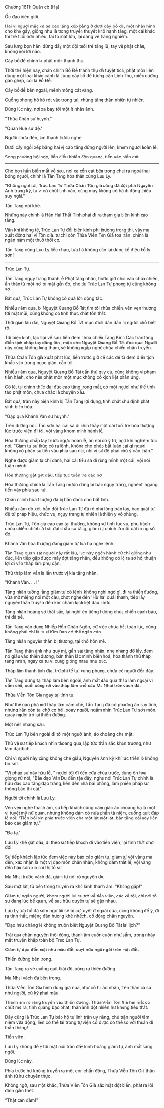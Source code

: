 




Chương 1611: Quân cờ (Hạ)


Ốc đảo biên giới.

Hai vị người mặc cà sa cao tăng xếp bằng ở dưới cây bồ đề, một nhân hình cho khô gầy, giống như là trong truyền thuyết khổ hạnh tăng, một cái khác thì trẻ tuổi hơn nhiều, tai to mặt lớn, lại dáng vẻ trang nghiêm.

Sau lưng bọn hắn, đứng đấy một đội tuổi trẻ tăng lữ, tay vê phật châu, không nói lời nào.

Cây bồ đề chính là phật môn thánh thụ.

Thời thế hiện nay, chân chính Bồ Đề thánh thụ đã tuyệt tích, phật môn liền dùng một loại khác cành lá cùng cây bồ đề tương cận Linh Thụ, miễn cưỡng gán ghép, coi là Bồ Đề.

Cây bồ đề bên ngoài, mênh mông cát vàng.

Cuồng phong hô hô rót vào trong tai, chúng tăng thản nhiên tự nhiên.

Đúng lúc này, nơi xa bay tới một ít nhân ảnh.

"Thừa Chân sư huynh."

"Quan Huệ sư đệ."

Người chưa đến, âm thanh trước nghe.

Dưới cây ngồi xếp bằng hai vị cao tăng đứng người lên, khom người hoàn lễ.

Song phương hội hợp, liền điều khiển độn quang, tiến vào biển cát.

---

Chờ bọn hắn biến mất về sau, nơi xa cồn cát bên trong chui ra ngoài hai bóng người, chính là Tần Tang hóa thân cùng Lưu Ly.

"Không nghĩ tới, Trúc Lan Tự Thừa Chân Tôn giả cũng đã đột phá Nguyên Anh trung kỳ, tu vi có chút tinh xảo, cũng may không có hành động thiếu suy nghĩ."

Tần Tang nói khẽ.

Những này chính là Hãn Hải Thất Tinh phái đi ra tham gia biện kinh cao tăng.

Vận khí không tệ, Trúc Lan Tự đối biện kinh phi thường trọng thị, vậy mà xuất động hai vị Tôn giả, tự chỉ còn Thừa Viễn Tôn Giả tọa trấn, chính là ngàn năm một thuở thời cơ.

Tần Tang cùng Lưu Ly liếc nhau, tựa hồ không cần lại dùng kế điệu hổ ly sơn!

- - -

Trúc Lan Tự.

Tần Tang ngụy trang thành lễ Phật tăng nhân, trước giờ chui vào chùa chiền, ẩn thân từ một nơi bí mật gần đó, cho dù Trúc Lan Tự phong tự cũng không sợ.

Bất quá, Trúc Lan Tự không có quá lớn động tác.

Nhiều năm qua, bị Nguyệt Quang Bồ Tát tìm tới chùa chiền, vẻn vẹn thương tới mặt mũi, cũng không có tính thực chất tổn thất.

Thời gian lâu dài, Nguyệt Quang Bồ Tát mục đích dần dần bị người chỗ biết rõ.

Tới biện kinh, lạc bại về sau, liền đem chùa chiền Tàng Kinh Các trân tàng điển tịch chắp tay dâng lên , mặc cho Nguyệt Quang Bồ Tát đọc qua. Người này cũng không lòng tham, sẽ không ngấp nghé chùa chiền chân truyền.

Thừa Chân Tôn giả xuất phát lúc, liền trước giờ để các đệ tử đem điển tịch khắc vào trong ngọc giản, dẫn tới.

Nhiều năm qua, Nguyệt Quang Bồ Tát cẩn thủ quy củ, cũng không vi phạm tiến hành, cho nên phật môn một mực không có kịch liệt phản ứng.

Có lẽ, tại chính thức đại đức cao tăng trong mắt, có một người như thế tỉnh táo phật môn, chưa chắc là chuyện xấu.

Bất quá, trận này biện kinh bị Tần Tang lợi dụng, tính chất chú định phát sinh biến hóa.

"Gặp qua Khánh Vân sư huynh."

Trên đường núi. Thủ sơn hai cái sa di nhìn thấy một cái tuổi trẻ hòa thượng lúc trước viện đi tới, vội vàng khom mình hành lễ.

Hòa thượng chắp tay trước ngực hoàn lễ, ăn nói có ý tứ, ngữ khí nghiêm túc nói, "Giám tự sư thúc có ra lệnh, không cho phép bất luận cái gì người không có phận sự tiến vào phía sau núi, nhị vị sư đệ phải chú ý cẩn thận."

Nghe được giám tự chi danh, hai cái tiểu sa di rùng mình một cái, vội nói tuân mệnh.

Hòa thượng gật gật đầu, tiếp tục tuần tra các nơi.

Hòa thượng chính là Tần Tang mượn dùng bí bảo ngụy trang, nghênh ngang tiến vào phía sau núi.

Chân chính hòa thượng đã bị hắn đánh cho bất tỉnh.

Nhiều năm dò xét, hắn đối Trúc Lan Tự đã rõ như lòng bàn tay, bao quát tự đệ tử pháp hiệu, chức vụ, ngụy trang tự nhiên là thiên y vô phùng.

Trúc Lan Tự, Tôn giả cao cao tại thượng, không sự tình tục vụ, phụ trách chùa chiền chính là bát đại chấp sự tăng, giám tự chính là một cái trong số đó.

Khánh Vân hòa thượng đang giám tự tọa hạ nghe lệnh.

Tần Tang quan sát người này rất lâu, lúc này ngôn hành cử chỉ giống như đúc, liên tiếp gặp được mấy đợt tăng nhân, đều không có lộ ra sơ hở, thuận lợi đi vào tháp lâm phụ cận.

Thủ tháp lâm vẫn là lần trước vị kia tăng nhân.

"Khánh Vân. . . !"

Tăng nhân tưởng rằng giám tự có lệnh, không nghi ngờ gì, đi ra thiền đường, vừa mở miệng nói một câu, chợt nghe đến 'Hừ ha' quái thanh, tiếp lấy nguyên thần truyền đến kim châm kịch liệt đau nhức.

Tăng nhân hoảng sợ thất sắc, lại nghĩ lên tiếng hướng chùa chiền cảnh báo, thì đã trễ.

Tần Tang vận dụng Nhiếp Hồn Chân Ngôn, cứ việc chưa hết toàn lực, cũng không phải chỉ là tu sĩ Kim Đan có thể ngăn cản.

Tăng nhân nguyên thần bị thương, tại chỗ hôn mê.

Tần Tang thân ảnh như quỷ mị, gần sát tăng nhân, nhẹ nhàng đỡ lấy, đem nó giấu vào thiền đường, bản thân lắc mình biến hoá, hóa thành thủ tháp tăng nhân, ngay cả tu vi cũng giống nhau như đúc.

Tháp lâm thanh tịnh địa, trừ phi tế tự, cung phụng, chưa có người đến đây.

Tần Tang đứng tại tháp lâm bên ngoài, ánh mắt đảo qua tháp lâm ngoại vi cấm chế, cuối cùng rơi vào tháp lâm chỗ sâu Ma Nhai trên vách đá.

Thừa Viễn Tôn Giả ngay tại tĩnh tu.

Như thế nào phá mở tháp lâm cấm chế, Tần Tang đã có phương án suy tính, nhưng hắn còn tại chờ cơ hội, xoay người, ngắm nhìn Trúc Lan Tự sơn môn, quay người trở lại thiền đường.

Một nén nhang sau.

Trúc Lan Tự bên ngoài đi tới một người ảnh, áo choàng che mặt.

Thủ vệ sư tiếp khách nhìn thoáng qua, lập tức thần sắc khẩn trương, như lâm đại địch.

Chỉ vì người này cũng không che giấu, Nguyên Anh kỳ khí tức triển lộ không bỏ sót.

"Vị pháp sư này hữu lễ, " người tới đi đến cửa chùa trước, dùng ôn hòa giọng nữ nói, "Bần đạo Vân Du đến tận đây, nghe nói Trúc Lan Tự chính là hữu đạo cao tăng đạo tràng, liền đến nhà bái phỏng, làm phiền pháp sư thông báo thì cái."

Người tới chính là Lưu Ly.

Vẻn vẹn nghe thanh âm, sư tiếp khách cũng cảm giác áo choàng hạ là một vị tuyệt mỹ nữ quan, nhưng không dám có nửa phần tà niệm, cuống quít đáp lễ nói: "Tiền bối xin phía trước viện chờ một lát một lát, bần tăng cái này liền báo cáo giám tự."

"Đa tạ."

Lưu Ly khẽ gật đầu, đi theo sư tiếp khách đi vào tiền viện, tại tĩnh thất chờ đợi.

Sư tiếp khách lập tức đem việc này báo cáo giám tự, giám tự vội vàng mà đến, xác nhận là một vị đạo môn chân nhân, không dám thất lễ, vội vàng đến hậu sơn xin chỉ thị tổ sư.

Ma Nhai trước vách đá, giám tự nói rõ nguyên do.

Sau một lát, từ bên trong truyền ra khô lạnh thanh âm: "Không gặp!"

Giám tự ngẩn người, khom người lui ra, trở về tiền viện, cáo kể tội, chỉ nói tổ sư đang lúc bế quan, về sau hữu duyên tự sẽ gặp nhau.

Lưu Ly tựa hồ đã sớm ngờ tới sẽ bị cự tuyệt ở ngoài cửa, cũng không để ý, đi ra tĩnh thất, miệng đàn hương khẽ nhếch, cổ động chân nguyên.

"Đạo hữu chẳng lẽ không muốn biết Nguyệt Quang Bồ Tát lai lịch?"

Trải qua chân nguyên thôi động, thanh âm cuồn cuộn như sấm, trong nháy mắt truyền khắp toàn bộ Trúc Lan Tự.

Giám tự dọa đến mặt như màu đất, suýt nữa ngã ngồi trên mặt đất.

Thiền đường bên trong.

Tần Tang ra vẻ cuống quít thái độ, xông ra thiền đường.

Ma Nhai vách đá bên trong.

Thừa Viễn Tôn Giả hình dung già nua, như cổ hi lão nhân, trên thân cà sa như người, cũ kỹ phai màu.

Thanh âm rõ ràng truyền vào thiền đường, Thừa Viễn Tôn Giả hai mắt có chút mở ra, tinh quang bạo phát, thân ảnh đột nhiên hư không tiêu thất.

Đây cũng là Trúc Lan Tự bảo hộ tự linh trận uy năng, chủ trận người tâm niệm vừa động, liền có thể tại trong tự viện có được có thể so với thuấn di thần thông!

Tiền viện.

Lưu Ly không để ý tới mặt mũi tràn đầy kinh hoàng giám tự, ánh mắt sáng ngời.

Đúng lúc này.

Phía trước hư không truyền ra một cơn chấn động, Thừa Viễn Tôn Giả thân ảnh từ hư chuyển thực.

Không ngờ, sau một khắc, Thừa Viễn Tôn Giả sắc mặt đột biến, phát ra lôi đình gầm thét.

"Thật can đảm!"




